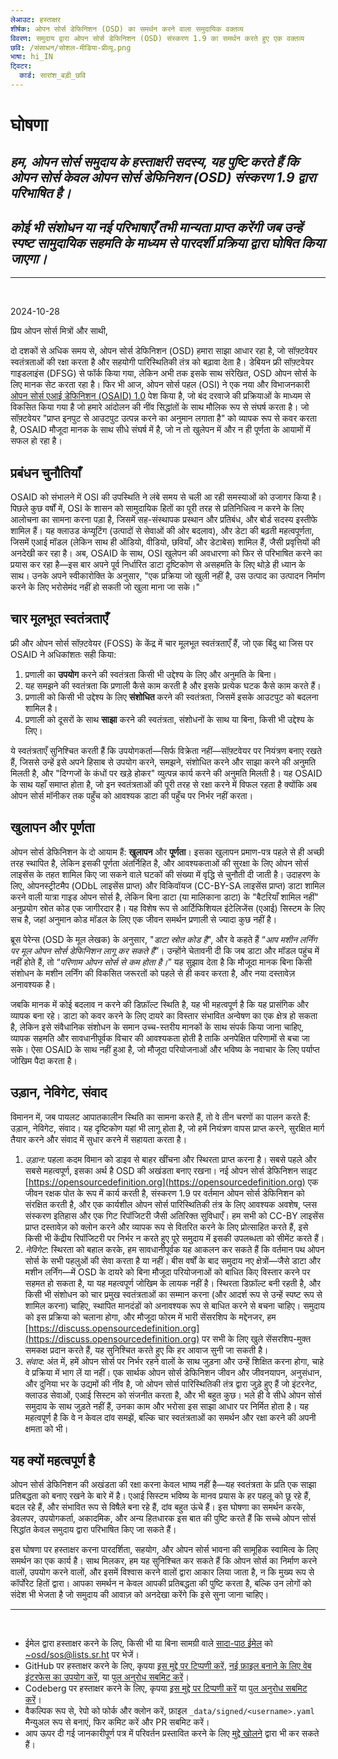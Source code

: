 ```yaml
---
लेआउट: हस्ताक्षर
शीर्षक: ओपन सोर्स डेफिनिशन (OSD) का समर्थन करने वाला समुदायिक वक्तव्य
विवरण: समुदाय द्वारा ओपन सोर्स डेफिनिशन (OSD) संस्करण 1.9 का समर्थन करते हुए एक वक्तव्य
छवि: /संसाधन/सोशल-मीडिया-प्रीव्यू.png
भाषा: hi_IN
ट्विटर:
  कार्ड: सारांश_बड़ी_छवि
---
```


# **घोषणा**

## *हम, ओपन सोर्स समुदाय के हस्ताक्षरी सदस्य, यह पुष्टि करते हैं कि ओपन सोर्स केवल ओपन सोर्स डेफिनिशन (OSD) संस्करण 1.9 द्वारा परिभाषित है।*

## *कोई भी संशोधन या नई परिभाषाएँ तभी मान्यता प्राप्त करेंगी जब उन्हें स्पष्ट सामुदायिक सहमति के माध्यम से पारदर्शी प्रक्रिया द्वारा घोषित किया जाएगा।*

---
<br>

2024-10-28

प्रिय ओपन सोर्स मित्रों और साथी,

दो दशकों से अधिक समय से, ओपन सोर्स डेफिनिशन (OSD) हमारा साझा आधार रहा है, जो सॉफ़्टवेयर स्वतंत्रताओं की रक्षा करता है और सहयोगी पारिस्थितिकी तंत्र को बढ़ावा देता है। डेबियन फ्री सॉफ़्टवेयर गाइडलाइंस (DFSG) से फॉर्क किया गया, लेकिन अभी तक इसके साथ संरेखित, OSD ओपन सोर्स के लिए मानक सेट करता रहा है। फिर भी आज, ओपन सोर्स पहल (OSI) ने एक नया और विभाजनकारी [ओपन सोर्स एआई डेफिनिशन (OSAID) 1.0](https://opensource.org/ai/open-source-ai-definition) पेश किया है, जो बंद दरवाजे की प्रक्रियाओं के माध्यम से विकसित किया गया है जो हमारे आंदोलन की नींव सिद्धांतों के साथ मौलिक रूप से संघर्ष करता है। जो सॉफ़्टवेयर "प्राप्त इनपुट से आउटपुट उत्पन्न करने का अनुमान लगाता है" को व्यापक रूप से कवर करता है, OSAID मौजूदा मानक के साथ सीधे संघर्ष में है, जो न तो खुलेपन में और न ही पूर्णता के आयामों में सफल हो रहा है।

## प्रबंधन चुनौतियाँ

OSAID को संभालने में OSI की उपस्थिति ने लंबे समय से चली आ रही समस्याओं को उजागर किया है। पिछले कुछ वर्षों में, OSI के शासन को सामुदायिक हितों का पूरी तरह से प्रतिनिधित्व न करने के लिए आलोचना का सामना करना पड़ा है, जिसमें सह-संस्थापक प्रस्थान और प्रतिबंध, और बोर्ड सदस्य इस्तीफे शामिल हैं। यह क्लाउड कंप्यूटिंग (उत्पादों से सेवाओं की ओर बदलाव), और डेटा की बढ़ती महत्वपूर्णता, जिसमें एआई मॉडल (लेकिन साथ ही ऑडियो, वीडियो, छवियाँ, और डेटाबेस) शामिल हैं, जैसी प्रवृत्तियों की अनदेखी कर रहा है। अब, OSAID के साथ, OSI खुलेपन की अवधारणा को फिर से परिभाषित करने का प्रयास कर रहा है—इस बार अपने पूर्व निर्धारित डाटा दृष्टिकोण से असहमति के लिए थोड़े ही ध्यान के साथ। उनके अपने स्वीकारोक्ति के अनुसार, "एक प्रक्रिया जो खुली नहीं है, उस उत्पाद का उत्पादन निर्माण करने के लिए भरोसेमंद नहीं हो सकती जो खुला माना जा सके।"

## चार मूलभूत स्वतंत्रताएँ

फ्री और ओपन सोर्स सॉफ़्टवेयर (FOSS) के केंद्र में चार मूलभूत स्वतंत्रताएँ हैं, जो एक बिंदु था जिस पर OSAID ने अधिकांशतः सही किया:

1.	प्रणाली का **उपयोग** करने की स्वतंत्रता किसी भी उद्देश्य के लिए और अनुमति के बिना।
2.	यह समझने की स्वतंत्रता कि प्रणाली कैसे काम करती है और इसके प्रत्येक घटक कैसे काम करते हैं।
3.	प्रणाली को किसी भी उद्देश्य के लिए **संशोधित** करने की स्वतंत्रता, जिसमें इसके आउटपुट को बदलना शामिल है।
4.	प्रणाली को दूसरों के साथ **साझा** करने की स्वतंत्रता, संशोधनों के साथ या बिना, किसी भी उद्देश्य के लिए।

ये स्वतंत्रताएँ सुनिश्चित करती हैं कि उपयोगकर्ता—सिर्फ विक्रेता नहीं—सॉफ़्टवेयर पर नियंत्रण बनाए रखते हैं, जिससे उन्हें इसे अपने हिसाब से उपयोग करने, समझने, संशोधित करने और साझा करने की अनुमति मिलती है, और "दिग्गजों के कंधों पर खड़े होकर" व्युत्पन्न कार्य करने की अनुमति मिलती है। यह OSAID के साथ यहाँ समाप्त होता है, जो इन स्वतंत्रताओं की पूरी तरह से रक्षा करने में विफल रहता है क्योंकि अब ओपन सोर्स मॉनीकर तक पहुँच को आवश्यक डाटा की पहुँच पर निर्भर नहीं करता।

## खुलापन और पूर्णता

ओपन सोर्स डेफिनिशन के दो आयाम हैं: **खुलापन** और **पूर्णता**। इसका खुलापन प्रमाण-पत्र पहले से ही अच्छी तरह स्थापित है, लेकिन इसकी पूर्णता अंतर्निहित है, और आवश्यकताओं की सुरक्षा के लिए ओपन सोर्स लाइसेंस के तहत शामिल किए जा सकने वाले घटकों की संख्या में वृद्धि से चुनौती दी जाती है। उदाहरण के लिए, ओपनस्ट्रीटमैप (ODbL लाइसेंस प्राप्त) और विकिवॉयज (CC-BY-SA लाइसेंस प्राप्त) डाटा शामिल करने वाली यात्रा गाइड ओपन सोर्स है, लेकिन बिना डाटा (या मालिकाना डाटा) के "बैटरियाँ शामिल नहीं" अनुप्रयोग स्रोत कोड एक जागीरदार है। यह विशेष रूप से आर्टिफिशियल इंटेलिजेंस (एआई) सिस्टम के लिए सच है, जहां अनुमान कोड मॉडल के लिए एक जीवन समर्थन प्रणाली से ज्यादा कुछ नहीं है।

ब्रूस पेरेन्स (OSD के मूल लेखक) के अनुसार, "*डाटा स्रोत कोड है*", और वे कहते हैं “*आप मशीन लर्निंग पर मूल ओपन सोर्स डेफिनिशन लागू कर सकते हैं*”। उन्होंने चेतावनी दी कि जब डाटा और मॉडल पहुंच में नहीं होते हैं, तो “*परिणाम ओपन सोर्स से कम होता है।*” यह सुझाव देता है कि मौजूदा मानक बिना किसी संशोधन के मशीन लर्निंग की विकसित जरूरतों को पहले से ही कवर करता है, और नया दस्तावेज़ अनावश्यक है।

जबकि मानक में कोई बदलाव न करने की डिफ़ॉल्ट स्थिति है, यह भी महत्वपूर्ण है कि यह प्रासंगिक और व्यापक बना रहे। डाटा को कवर करने के लिए दायरे का विस्तार संभावित अन्वेषण का एक क्षेत्र हो सकता है, लेकिन इसे संवैधानिक संशोधन के समान उच्च-स्तरीय मानकों के साथ संपर्क किया जाना चाहिए, व्यापक सहमति और सावधानीपूर्वक विचार की आवश्यकता होती है ताकि अनपेक्षित परिणामों से बचा जा सके। ऐसा OSAID के साथ नहीं हुआ है, जो मौजूदा परियोजनाओं और भविष्य के नवाचार के लिए पर्याप्त जोखिम पैदा करता है।

## उड़ान, नेविगेट, संवाद

विमानन में, जब पायलट आपातकालीन स्थिति का सामना करते हैं, तो वे तीन चरणों का पालन करते हैं: उड़ान, नेविगेट, संवाद। यह दृष्टिकोण यहां भी लागू होता है, जो हमें नियंत्रण वापस प्राप्त करने, सुरक्षित मार्ग तैयार करने और संवाद में सुधार करने में सहायता करता है।

1.	*उड़ान*: पहला कदम विमान को डाइव से बाहर खींचना और स्थिरता प्राप्त करना है। सबसे पहले और सबसे महत्वपूर्ण, इसका अर्थ है OSD की अखंडता बनाए रखना। नई ओपन सोर्स डेफिनिशन साइट [https://opensourcedefinition.org](https://opensourcedefinition.org) एक जीवन रक्षक पोत के रूप में कार्य करती है, संस्करण 1.9 पर वर्तमान ओपन सोर्स डेफिनिशन को संरक्षित करती है, और एक कार्यशील ओपन सोर्स पारिस्थितिकी तंत्र के लिए आवश्यक अवशेष, प्लस संस्करण इतिहास और एक गिट रिपॉजिटरी जैसी अतिरिक्त सुविधाएँ। हम सभी को CC-BY लाइसेंस प्राप्त दस्तावेज़ को क्लोन करने और व्यापक रूप से वितरित करने के लिए प्रोत्साहित करते हैं, इसे किसी भी केंद्रीय रिपॉजिटरी पर निर्भर न करते हुए पूरे समुदाय में इसकी उपलब्धता को सीमेंट करते हैं।
2.	*नेविगेट*: स्थिरता को बहाल करके, हम सावधानीपूर्वक यह आकलन कर सकते हैं कि वर्तमान पथ ओपन सोर्स के सभी पहलुओं की सेवा करता है या नहीं। बीस वर्षों के बाद समुदाय नए क्षेत्रों—जैसे डाटा और मशीन लर्निंग—में OSD के दायरे को बिना मौजूदा परियोजनाओं को बाधित किए विस्तार करने पर सहमत हो सकता है, या यह महत्वपूर्ण जोखिम के लायक नहीं है। स्थिरता डिफ़ॉल्ट बनी रहती है, और किसी भी संशोधन को चार प्रमुख स्वतंत्रताओं का सम्मान करना (और आदर्श रूप से उन्हें स्पष्ट रूप से शामिल करना) चाहिए, स्थापित मानदंडों को अनावश्यक रूप से बाधित करने से बचना चाहिए। समुदाय को इस प्रक्रिया को चलाना होगा, और मौजूदा फोरम में भारी सेंसरशिप के मद्देनजर, हम [https://discuss.opensourcedefinition.org](https://discuss.opensourcedefinition.org) पर सभी के लिए खुले सेंसरशिप-मुक्त समकक्ष प्रदान करते हैं, यह सुनिश्चित करते हुए कि हर आवाज सुनी जा सकती है।
3.	*संवाद*: अंत में, हमें ओपन सोर्स पर निर्भर रहने वालों के साथ जुड़ना और उन्हें शिक्षित करना होगा, चाहे वे प्रक्रिया में भाग लें या नहीं। एक सार्थक ओपन सोर्स डेफिनिशन जीवन और जीवनयापन, अनुसंधान, और दुनिया भर के उद्यमों की नींव है, जो ओपन सोर्स पारिस्थितिकी तंत्र द्वारा जुड़े हुए हैं जो इंटरनेट, क्लाउड सेवाओं, एआई सिस्टम को संजनीत करता है, और भी बहुत कुछ। भले ही वे सीधे ओपन सोर्स समुदाय के साथ जुड़ते नहीं हैं, उनका काम और भरोसा इस साझा आधार पर निर्मित होता है। यह महत्वपूर्ण है कि वे न केवल दांव समझें, बल्कि चार स्वतंत्रताओं का समर्थन और रक्षा करने की अपनी क्षमता को भी।

## यह क्यों महत्वपूर्ण है

ओपन सोर्स डेफिनिशन की अखंडता की रक्षा करना केवल भाष्य नहीं है—यह स्वतंत्रता के प्रति एक साझा प्रतिबद्धता को बनाए रखने के बारे में है। एआई सिस्टम भविष्य के मानव प्रयास के हर पहलू को छू रहे हैं, बदल रहे हैं, और संभावित रूप से विषैले बना रहे हैं, दांव बहुत ऊंचे हैं। इस घोषणा का समर्थन करके, डेवलपर, उपयोगकर्ता, अकादमिक, और अन्य हितधारक इस बात की पुष्टि करते हैं कि सच्चे ओपन सोर्स सिद्धांत केवल समुदाय द्वारा परिभाषित किए जा सकते हैं।

इस घोषणा पर हस्ताक्षर करना पारदर्शिता, सहयोग, और ओपन सोर्स भावना की सामूहिक स्वामित्व के लिए समर्थन का एक कार्य है। साथ मिलकर, हम यह सुनिश्चित कर सकते हैं कि ओपन सोर्स का निर्माण करने वालों, उपयोग करने वालों, और इसमें विश्वास करने वालों द्वारा आकार लिया जाता है, न कि मुख्य रूप से कॉर्पोरेट हितों द्वारा। आपका समर्थन न केवल आपकी प्रतिबद्धता की पुष्टि करता है, बल्कि उन लोगों को संदेश भी भेजता है जो समुदाय की आवाज़ को अनदेखा करेंगे कि इसे सुना जाना चाहिए।

---
<br>

- ईमेल द्वारा हस्ताक्षर करने के लिए, किसी भी या बिना सामग्री वाले [सादा-पाठ ईमेल](https://useplaintext.email/) को [~osd/sos@lists.sr.ht](mailto:~osd/sos@lists.sr.ht) पर भेजें।
- GitHub पर हस्ताक्षर करने के लिए, कृपया [इस मुद्दे पर टिप्पणी करें](https://github.com/OpenSourceDefinition/SaveOpenSource/issues/1), [नई फ़ाइल बनाने के लिए वेब इंटरफेस का उपयोग करें](https://github.com/OpenSourceDefinition/SaveOpenSource/new/master/_data/signed), या [पुल अनुरोध सबमिट करें](https://github.com/OpenSourceDefinition/SaveOpenSource/pulls)।
- Codeberg पर हस्ताक्षर करने के लिए, कृपया [इस मुद्दे पर टिप्पणी करें](https://codeberg.org/osd/sos/issues/1) या [पुल अनुरोध सबमिट करें](https://codeberg.org/osd/sos/pulls)।
- वैकल्पिक रूप से, रेपो को फोर्क और क्लोन करें, फ़ाइल `_data/signed/<username>.yaml` मैन्युअल रूप से बनाएं, फिर कमिट करें और PR सबमिट करें।
- आप ऊपर दी गई जानकारीपूर्ण पत्र में परिवर्तन प्रस्तावित करने के लिए [मुद्दे खोलने](https://codeberg.org/osd/sos/issues) द्वारा भी कर सकते हैं।